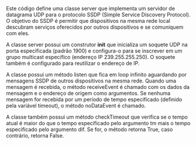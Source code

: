 Este código define uma classe server que implementa um servidor de datagrama UDP para o protocolo SSDP (Simple Service Discovery Protocol). O objetivo do SSDP é permitir que dispositivos na mesma rede local descubram serviços oferecidos por outros dispositivos e se comuniquem com eles.

A classe server possui um construtor __init__ que inicializa um soquete UDP na porta especificada (padrão 1900) e configura-o para se inscrever em um grupo multicast específico (endereço IP 239.255.255.250). O soquete também é configurado para reutilizar o endereço de IP.

A classe possui um método listen que fica em loop infinito aguardando por mensagens SSDP de outros dispositivos na mesma rede. Quando uma mensagem é recebida, o método receiveEvent é chamado com os dados da mensagem e o endereço de origem como argumentos. Se nenhuma mensagem for recebida por um período de tempo especificado (definido pela variável timeout), o método noDataEvent é chamado.

A classe também possui um método checkTimeout que verifica se o tempo atual é maior do que o tempo especificado pelo argumento tm mais o tempo especificado pelo argumento dif. Se for, o método retorna True, caso contrário, retorna False.